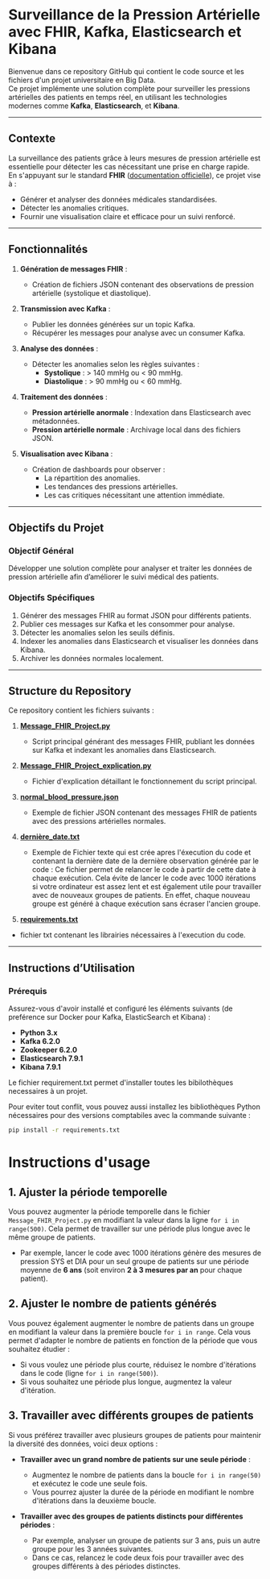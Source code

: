 # **Surveillance de la Pression Artérielle avec FHIR, Kafka, Elasticsearch et Kibana**

Bienvenue dans ce repository GitHub qui contient le code source et les fichiers d'un projet universitaire en Big Data.  
Ce projet implémente une solution complète pour surveiller les pressions artérielles des patients en temps réel, en utilisant les technologies modernes comme **Kafka**, **Elasticsearch**, et **Kibana**.  

---

## **Contexte**  

La surveillance des patients grâce à leurs mesures de pression artérielle est essentielle pour détecter les cas nécessitant une prise en charge rapide.  
En s'appuyant sur le standard **FHIR** ([documentation officielle](https://www.hl7.org/fhir/overview.html)), ce projet vise à :  

- Générer et analyser des données médicales standardisées.  
- Détecter les anomalies critiques.  
- Fournir une visualisation claire et efficace pour un suivi renforcé.  

---

## **Fonctionnalités**  

1. **Génération de messages FHIR** :  
   - Création de fichiers JSON contenant des observations de pression artérielle (systolique et diastolique).  

2. **Transmission avec Kafka** :  
   - Publier les données générées sur un topic Kafka.  
   - Récupérer les messages pour analyse avec un consumer Kafka.  

3. **Analyse des données** :  
   - Détecter les anomalies selon les règles suivantes :  
     - **Systolique** : > 140 mmHg ou < 90 mmHg.  
     - **Diastolique** : > 90 mmHg ou < 60 mmHg.  

4. **Traitement des données** :  
   - **Pression artérielle anormale** : Indexation dans Elasticsearch avec métadonnées.  
   - **Pression artérielle normale** : Archivage local dans des fichiers JSON.  

5. **Visualisation avec Kibana** :  
   - Création de dashboards pour observer :  
     - La répartition des anomalies.  
     - Les tendances des pressions artérielles.  
     - Les cas critiques nécessitant une attention immédiate.  

---

## **Objectifs du Projet**  

### **Objectif Général**  

Développer une solution complète pour analyser et traiter les données de pression artérielle afin d’améliorer le suivi médical des patients.  

### **Objectifs Spécifiques**  

1. Générer des messages FHIR au format JSON pour différents patients.  
2. Publier ces messages sur Kafka et les consommer pour analyse.  
3. Détecter les anomalies selon les seuils définis.  
4. Indexer les anomalies dans Elasticsearch et visualiser les données dans Kibana.  
5. Archiver les données normales localement.  

---

## **Structure du Repository**  

Ce repository contient les fichiers suivants :  

1. **[Message_FHIR_Project.py](./Message_FHIR_Project.py)**  
   - Script principal générant des messages FHIR, publiant les données sur Kafka et indexant les anomalies dans Elasticsearch.  

2. **[Message_FHIR_Project_explication.py](./Message_FHIR_Project_explication.py)**  
   - Fichier d'explication détaillant le fonctionnement du script principal.  

3. **[normal_blood_pressure.json](./normal_blood_pressure.json)**  
   - Exemple de fichier JSON contenant des messages FHIR de patients avec des pressions artérielles normales.

4. **[dernière_date.txt](./dernière_date.txt)**
   - Exemple de Fichier texte qui est crée apres l'éxecution du code et contenant la dernière date de la dernière observation générée par le code : Ce fichier permet de relancer le code à partir de cette date à chaque exécution. Cela évite de lancer le code avec 1000 itérations si votre ordinateur est assez lent et est également utile pour travailler avec de nouveaux groupes de patients. En effet, chaque nouveau groupe est généré à chaque exécution sans écraser l'ancien groupe.


5. **[requirements.txt](./requirements.txt)**
- fichier txt contenant les librairies nécessaires à l'execution du code.

---

## **Instructions d’Utilisation**  

### **Prérequis**  

Assurez-vous d'avoir installé et configuré les éléments suivants (de preférence sur Docker pour Kafka, ElasticSearch et Kibana)  :  
- **Python 3.x**  
- **Kafka 6.2.0**
- **Zookeeper 6.2.0**  
- **Elasticsearch 7.9.1**  
- **Kibana 7.9.1**

Le fichier requirement.txt permet d'installer toutes les bibilothèques necessaires à un projet. 

Pour eviter tout conflit, vous pouvez aussi installez les bibliothèques Python nécessaires pour des versions comptabiles avec la commande suivante : 
```bash
pip install -r requirements.txt
```

# Instructions d'usage

## 1. Ajuster la période temporelle

Vous pouvez augmenter la période temporelle dans le fichier `Message_FHIR_Project.py` en modifiant la valeur dans la ligne `for i in range(500)`. Cela permet de travailler sur une période plus longue avec le même groupe de patients.

- Par exemple, lancer le code avec 1000 itérations génère des mesures de pression SYS et DIA pour un seul groupe de patients sur une période moyenne de **6 ans** (soit environ **2 à 3 mesures par an** pour chaque patient).

## 2. Ajuster le nombre de patients générés

Vous pouvez également augmenter le nombre de patients dans un groupe en modifiant la valeur dans la première boucle `for i in range`. Cela vous permet d'adapter le nombre de patients en fonction de la période que vous souhaitez étudier :

- Si vous voulez une période plus courte, réduisez le nombre d'itérations dans le code (ligne `for i in range(500)`).
- Si vous souhaitez une période plus longue, augmentez la valeur d'itération.

## 3. Travailler avec différents groupes de patients

Si vous préférez travailler avec plusieurs groupes de patients pour maintenir la diversité des données, voici deux options :

- **Travailler avec un grand nombre de patients sur une seule période** :
    - Augmentez le nombre de patients dans la boucle `for i in range(50)` et exécutez le code une seule fois.
    - Vous pourrez ajuster la durée de la période en modifiant le nombre d'itérations dans la deuxième boucle.

- **Travailler avec des groupes de patients distincts pour différentes périodes** :
    - Par exemple, analyser un groupe de patients sur 3 ans, puis un autre groupe pour les 3 années suivantes.
    - Dans ce cas, relancez le code deux fois pour travailler avec des groupes différents à des périodes distinctes.

